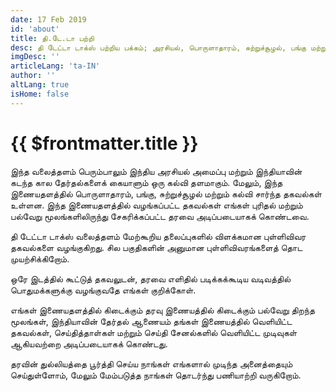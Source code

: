 ```yaml
---
date: 17 Feb 2019
id: 'about'
title: தி.டே.டா பற்றி
desc: தி டேட்டா டாக்ஸ் பற்றிய பக்கம்; அரசியல், பொருளாதாரம், சுற்றுச்சூழல், பங்கு மற்றும் கல்வி சார்ந்த தகவல்களைக் கொண்டுள்ள வலைத்தளம்.
imgDesc: ''
articleLang: 'ta-IN'
author: ''
altLang: true
isHome: false
---
```


# {{ $frontmatter.title }}

இந்த வலைத்தளம் பெரும்பாலும் இந்திய அரசியல் அமைப்பு மற்றும் இந்தியாவின் கடந்த கால தேர்தல்களைக் கையாளும் ஒரு கல்வி தளமாகும். 
மேலும், இந்த இணையதளத்தில் பொருளாதாரம், பங்கு, சுற்றுச்சூழல் மற்றும்  கல்வி சார்ந்த தகவல்கள் உள்ளன. இந்த இணையதளத்தில் வழங்கப்பட்ட 
தகவல்கள் எங்கள் புரிதல் மற்றும் பல்வேறு மூலங்களிலிருந்து சேகரிக்கப்பட்ட தரவை அடிப்படையாகக் கொண்டவை.

தி டேட்டா டாக்ஸ்  வலைத்தளம் மேற்கூறிய தலைப்புகளில் விளக்கமான புள்ளிவிவர தகவல்களை வழங்குகிறது. சில பகுதிகளின் அனுமான புள்ளிவிவரங்களைத் தொட முயற்சிக்கிறோம்.

ஒரே இடத்தில் கூட்டுத் தகவலுடன், தரவை எளிதில் படிக்கக்கூடிய வடிவத்தில் பொதுமக்களுக்கு வழங்குவதே எங்கள் குறிக்கோள்.

எங்கள் இணையதளத்தில் கிடைக்கும் தரவு இணையத்தில் கிடைக்கும் பல்வேறு திறந்த மூலங்கள், இந்தியாவின் தேர்தல் ஆணையம் தங்கள் இணையத்தில் வெளியிட்ட தகவல்கள், செய்தித்தாள்கள் மற்றும் செய்தி சேனல்களில் வெளியிட்ட முடிவுகள் ஆகியவற்றை அடிப்படையாகக் கொண்டது.

தரவின் துல்லியத்தை பூர்த்தி செய்ய நாங்கள் எங்களால் முடிந்த அனைத்தையும் செய்துள்ளோம், மேலும் மேம்படுத்த நாங்கள் தொடர்ந்து பணியாற்றி வருகிறோம்.
